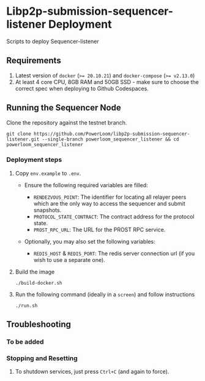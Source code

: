 # Libp2p-submission-sequencer-listener Deployment
Scripts to deploy Sequencer-listener

## Requirements

1. Latest version of `docker` (`>= 20.10.21`) and `docker-compose` (`>= v2.13.0`)
2. At least 4 core CPU, 8GB RAM and 50GB SSD - make sure to choose the correct spec when deploying to Github Codespaces.

## Running the Sequencer Node

Clone the repository against the testnet branch.

`git clone https://github.com/PowerLoom/libp2p-submission-sequencer-listener.git --single-branch powerloom_sequencer_listener && cd powerloom_sequencer_listener`


### Deployment steps

1. Copy `env.example` to `.env`.
    - Ensure the following required variables are filled:
        - `RENDEZVOUS_POINT`: The identifier for locating all relayer peers which are the only way to access the sequencer and submit snapshots.
        - `PROTOCOL_STATE_CONTRACT`: The contract address for the protocol state.
        - `PROST_RPC_URL`: The URL for the PROST RPC service.

    - Optionally, you may also set the following variables:
        - `REDIS_HOST` & `REDIS_PORT`: The redis server connection url (if you wish to use a separate one).

2. Build the image

   `./build-docker.sh`

3. Run the following command (ideally in a `screen`) and follow instructions

   `./run.sh`

## Troubleshooting
### To be added
### Stopping and Resetting
1. To shutdown services, just press `Ctrl+C` (and again to force).